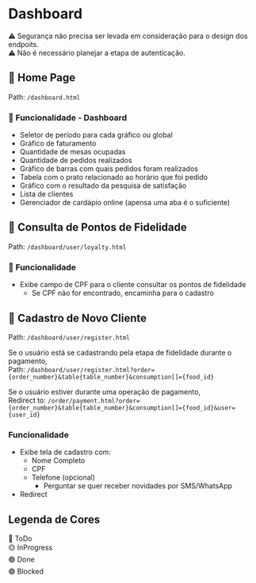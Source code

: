 # Dashboard

:warning: Segurança não precisa ser levada em consideração para o design dos endpoits.  
:warning: Não é necessário planejar a etapa de autenticação.

## :red_circle: Home Page

Path: `/dashboard.html`

### :red_circle: Funcionalidade - Dashboard

* Seletor de período para cada gráfico ou global
* Gráfico de faturamento
* Quantidade de mesas ocupadas
* Quantidade de pedidos realizados
* Gráfico de barras com quais pedidos foram realizados
* Tabela com o prato relacionado ao horário que foi pedido
* Gráfico com o resultado da pesquisa de satisfação
* Lista de clientes
* Gerenciador de cardápio online (apensa uma aba é o suficiente)

## :red_circle: Consulta de Pontos de Fidelidade

Path: `/dashboard/user/loyalty.html`

### :red_circle: Funcionalidade

* Exibe campo de CPF para o cliente consultar os pontos de fidelidade
  * Se CPF não for encontrado, encaminha para o cadastro

## :red_circle: Cadastro de Novo Cliente

Path: `/dashboard/user/register.html`

Se o usuário está se cadastrando pela etapa de fidelidade durante o pagamento,  
Path: `/dashboard/user/register.html?order={order_number}&table{table_number}&consumption[]={food_id}`

Se o usuário estiver durante uma operação de pagamento,  
Redirect to: `/order/payment.html?order={order_number}&table{table_number}&consumption[]={food_id}&user={user_id}`

### Funcionalidade

* Exibe tela de cadastro com:
  * Nome Completo
  * CPF
  * Telefone (opcional)
    * Perguntar se quer receber novidades por SMS/WhatsApp
* Redirect

## Legenda de Cores

:red_circle: ToDo  
:yellow_circle: InProgress  
:green_circle: Done  
:purple_circle: Blocked

